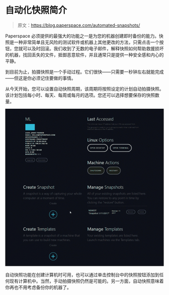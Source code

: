 # 自动化快照简介

> 原文：<https://blog.paperspace.com/automated-snapshots/>

Paperspace 必须提供的最强大的功能之一是为您的机器创建即时备份的能力。快照是一种非常简单且无风险的测试软件或机器上其他更改的方法，只需点击一个按钮，您就可以及时回滚。我们收到了无数的电子邮件，解释快照如何帮助救援损坏的机器，找回丢失的文件，抵御恶意软件，并且通常只是提供一种安全感和内心的平静。

到目前为止，拍摄快照是一个手动过程。它们很快——只需要一秒钟左右就能完成——但这是你必须记住要做的事情。

从今天开始，您可以设置自动快照周期，该周期将按照设定的计划自动拍摄快照。该计划包括每小时、每天、每周或每月的选项。您还可以选择想要保存的快照数量。

![](img/a0fe699d5ed1dd336ec1d545b16c6418.png)

自动快照功能在创建计算机时可用，也可以通过单击控制台中的快照按钮添加到任何现有计算机中。当然，手动拍摄快照仍然是可能的。另一方面，自动快照意味着你再也不用考虑备份你的机器了。